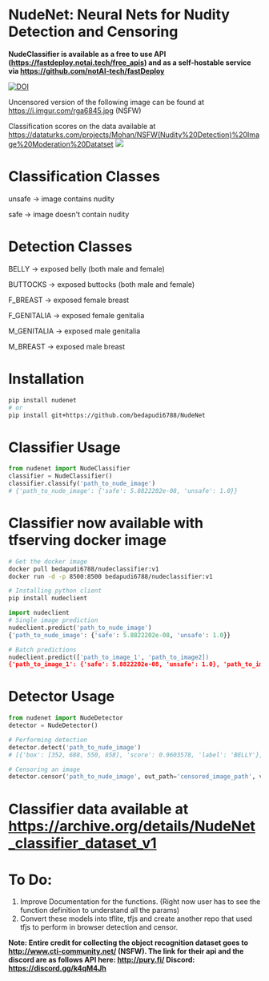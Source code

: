 # NudeNet: Neural Nets for Nudity Detection and Censoring

**NudeClassifier is available as a free to use API (https://fastdeploy.notai.tech/free_apis) and as a self-hostable service via https://github.com/notAI-tech/fastDeploy**

[![DOI](https://zenodo.org/badge/173154449.svg)](https://zenodo.org/badge/latestdoi/173154449)


Uncensored version of the following image can be found at https://i.imgur.com/rga6845.jpg (NSFW)



Classification scores on the data available at https://dataturks.com/projects/Mohan/NSFW(Nudity%20Detection)%20Image%20Moderation%20Datatset
![](https://i.imgur.com/lXvvsdN.jpg)

# Classification Classes

unsafe -> image contains nudity

safe -> image doesn't contain nudity

# Detection Classes
BELLY -> exposed belly (both male and female)

BUTTOCKS -> exposed buttocks (both male and female)

F_BREAST -> exposed female breast

F_GENITALIA -> exposed female genitalia

M_GENITALIA -> exposed male genitalia

M_BREAST -> exposed male breast

# Installation
```bash
pip install nudenet
# or
pip install git+https://github.com/bedapudi6788/NudeNet
```

# Classifier Usage
```python
from nudenet import NudeClassifier
classifier = NudeClassifier()
classifier.classify('path_to_nude_image')
# {'path_to_nude_image': {'safe': 5.8822202e-08, 'unsafe': 1.0}}
```

# Classifier now available with tfserving docker image
```bash
# Get the docker image
docker pull bedapudi6788/nudeclassifier:v1
docker run -d -p 8500:8500 bedapudi6788/nudeclassifier:v1

# Installing python client
pip install nudeclient

```

```python
import nudeclient
# Single image prediction
nudeclient.predict('path_to_nude_image')
{'path_to_nude_image': {'safe': 5.8822202e-08, 'unsafe': 1.0}}

# Batch predictions
nudeclient.predict(['path_to_image_1', 'path_to_image2])
{'path_to_image_1': {'safe': 5.8822202e-08, 'unsafe': 1.0}, 'path_to_image_2': {'safe': 5.8822202e-08, 'unsafe': 1.0}}

```

# Detector Usage
```python
from nudenet import NudeDetector
detector = NudeDetector()

# Performing detection
detector.detect('path_to_nude_image')
# [{'box': [352, 688, 550, 858], 'score': 0.9603578, 'label': 'BELLY'}, {'box': [507, 896, 586, 1055], 'score': 0.94103414, 'label': 'F_GENITALIA'}, {'box': [221, 467, 552, 650], 'score': 0.8011624, 'label': 'F_BREAST'}, {'box': [359, 464, 543, 626], 'score': 0.6324697, 'label': 'F_BREAST'}]

# Censoring an image
detector.censor('path_to_nude_image', out_path='censored_image_path', visualize=False)

```

# Classifier data available at https://archive.org/details/NudeNet_classifier_dataset_v1

# To Do:
1. Improve Documentation for the functions. (Right now user has to see the function definition to understand all the params)
2. Convert these models into tflite, tfjs and create another repo that used tfjs to perform in browser detection and censor.

**Note: Entire credit for collecting the object recognition dataset goes to http://www.cti-community.net/ (NSFW). The link for their api and the discord are as follows API here: http://pury.fi/ Discord: https://discord.gg/k4qM4Jh**
 
